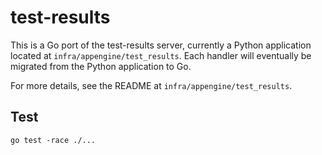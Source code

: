 # test-results

This is a Go port of the test-results server, currently a Python application located at
`infra/appengine/test_results`. Each handler will eventually be migrated from the Python
application to Go.

For more details, see the README at `infra/appengine/test_results`.

## Test

```
go test -race ./...
```

